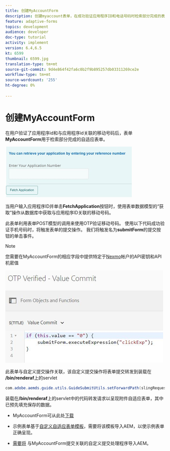 ```yaml
---
title: 创建MyAccountForm
description: 创建myaccount表单，在成功验证应用程序ID和电话号码时检索部分完成的表单。
feature: adaptive-forms
topics: development
audience: developer
doc-type: tutorial
activity: implement
version: 6.4,6.5
kt: 6599
thumbnail: 6599.jpg
translation-type: tm+mt
source-git-commit: 9d4e864f42fa6c0b2f9b895257db03311269ce2e
workflow-type: tm+mt
source-wordcount: '255'
ht-degree: 0%

---
```




# 创建MyAccountForm

在用户验证了应用程序id和与应用程序id关联的移动号码后，表单&#x200B;**MyAccountForm**&#x200B;用于检索部分完成的自适应表单。

![我的帐户表单](assets/6599.JPG)

当用户输入应用程序ID并单击&#x200B;**FetchApplication**&#x200B;按钮时，使用表单数据模型的“获取”操作从数据库中获取与应用程序ID关联的移动号码。

此表单利用表单POST模型的调用来使用OTP验证移动号码。 使用以下代码成功验证手机号码时，将触发表单的提交操作。 我们将触发名为&#x200B;**submitForm**&#x200B;的提交按钮的单击事件。

>[!NOTE]
> 您需要在MyAccountForm的相应字段中提供特定于[Nexmo](https://dashboard.nexmo.com/)帐户的API密钥和API机密值

![触发器提交](assets/trigger-submit.JPG)



此表单与自定义提交操作关联，该自定义提交操作将表单提交转发到装载在&#x200B;**/bin/renderaf**&#x200B;上的servlet

```java
com.adobe.aemds.guide.utils.GuideSubmitUtils.setForwardPath(slingRequest,"/bin/renderaf",null,null);
```

装载在&#x200B;**/bin/renderaf**&#x200B;上的servlet中的代码转发请求以呈现附件自适应表单，其中已预先填充保存的数据。


* MyAccountForm可从此处[下载](assets/my-account-form.zip)

* 示例表单基于[自定义自适应表单模板](assets/custom-template-with-page-component.zip)，需要将该模板导入AEM，以使示例表单正确呈现。

* [需要将](assets/custom-submit-my-account-form.zip) 与MyAccountForm提交关联的自定义提交处理程序导入AEM。
